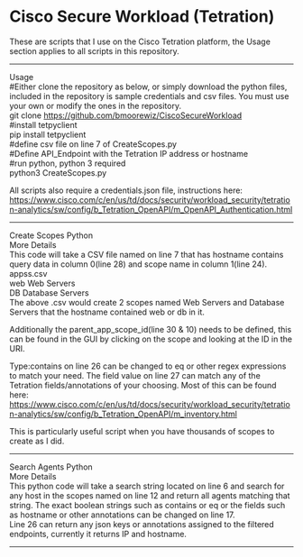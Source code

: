 # Cisco Secure Workload (Tetration)
These are scripts that I use on the Cisco Tetration platform, the Usage section applies to all scripts in this repository.

------------------------------------------------------------------------------------------------------------------------------
Usage  
#Either clone the repository as below, or simply download the python files, included in the repository is sample credentials and csv files. You must use your own or modify the ones in the repository.  
git clone https://github.com/bmoorewiz/CiscoSecureWorkload  
#install tetpyclient  
pip install tetpyclient  
#define csv file on line 7 of CreateScopes.py  
#Define API_Endpoint with the Tetration IP address or hostname  
#run python, python 3 required  
python3 CreateScopes.py  

All scripts also require a credentials.json file, instructions here: https://www.cisco.com/c/en/us/td/docs/security/workload_security/tetration-analytics/sw/config/b_Tetration_OpenAPI/m_OpenAPI_Authentication.html

------------------------------------------------------------------------------------------------------------------------------
Create Scopes Python    
More Details  
This code will take a CSV file named on line 7 that has hostname contains query data in column 0(line 28) and scope name in column 1(line 24).  
appss.csv  
web Web Servers  
DB Database Servers  
The above .csv would create 2 scopes named Web Servers and Database Servers that the hostname contained web or db in it.  

Additionally the parent_app_scope_id(line 30 & 10) needs to be defined, this can be found in the GUI by clicking on the scope and looking at the ID in the URI.   

Type:contains on line 26 can be changed to eq or other regex expressions to match your need. The field value on line 27 can match any of the Tetration fields/annotations of your choosing. Most of this can be found here: https://www.cisco.com/c/en/us/td/docs/security/workload_security/tetration-analytics/sw/config/b_Tetration_OpenAPI/m_inventory.html  

This is particularly useful script when you have thousands of scopes to create as I did.  

------------------------------------------------------------------------------------------------------------------------------
Search Agents Python  
More Details  
This python code will take a search string located on line 6 and search for any host in the scopes named on line 12 and return all agents matching that string. The exact boolean strings such as contains or eq or the fields such as hostname or other annotations can be changed on line 17.   
Line 26 can return any json keys or annotations assigned to the filtered endpoints, currently it returns IP and hostname.   

------------------------------------------------------------------------------------------------------------------------------
